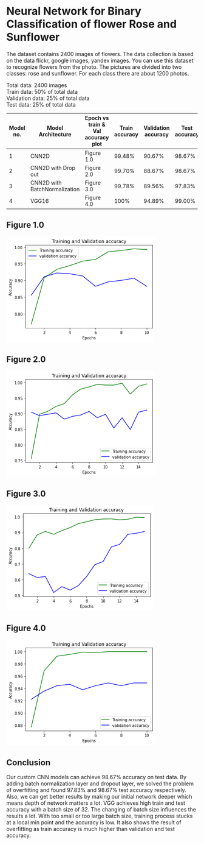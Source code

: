 # Neural Network for Binary Classification of flower Rose and Sunflower

The dataset contains 2400 images of flowers. The data collection is based on the data flickr, google images, yandex images. You can use this dataset to recognize flowers from the photo. The pictures are divided into two classes: rose and  sunflower. For each class there are about 1200 photos.
 
Total data: 2400 images <br/>
Train data: 50% of total data <br/>
Validation data: 25% of total data <br/>
Test data:  25% of total data <br/>

Model no. | Model Architecture | Epoch vs train & Val accuracy plot | Train accuracy | Validation accuracy | Test accuracy
--- | --- | --- | --- | --- | ---
1 | CNN2D | Figure 1.0 | 99.48% | 90.67% | 98.67%
2 | CNN2D with Drop out | Figure 2.0 | 99.70% | 88.67% | 98.67%
3 | CNN2D with BatchNormalization | Figure 3.0 | 99.78% | 89.56% | 97.83%
4 | VGG16 | Figure 4.0 | 100% | 94.89% | 99.00% 
 
 
## Figure 1.0
![alt text](https://github.com/krishnapal2545/NNFL_FlowerClassification/blob/master/Accuracy_vs_Epoch_Plot/FirstModel.png?raw=true)

## Figure 2.0
![alt text](https://github.com/krishnapal2545/NNFL_FlowerClassification/blob/master/Accuracy_vs_Epoch_Plot/SecondModel.png?raw=true)

## Figure 3.0
![alt text](https://github.com/krishnapal2545/NNFL_FlowerClassification/blob/master/Accuracy_vs_Epoch_Plot/ThirdModel.png?raw=true)

## Figure 4.0
![alt text](https://github.com/krishnapal2545/NNFL_FlowerClassification/blob/master/Accuracy_vs_Epoch_Plot/FourthModel.png?raw=true)

## Conclusion

Our custom CNN models can achieve 98.67% accuracy on test data. By adding batch normalization layer and dropout layer, we solved the problem of overfitting and found 97.83% and 98.67% test accuracy respectively. Also, we can get better results by making our initial network deeper which means depth of network matters a lot. VGG achieves high train and test accuracy with a batch size of 32. The changing of batch size influences the results a lot. With too small or too large batch size, training process stucks at a local min point and the accuracy is low. It also shows the result of overfitting as train accuracy is much higher than validation and test accuracy.
